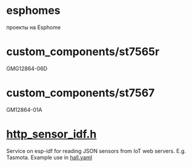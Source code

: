 # esphomes
проекты на Esphome
# custom_components/st7565r
GMG12864-06D
# custom_components/st7567
GM12864-01A
# [http_sensor_idf.h](http_sensor_idf.h)
Service on esp-idf for reading JSON sensors from IoT web servers. E.g. Tasmota.
Example use in [hall.yaml](hall.yaml)
